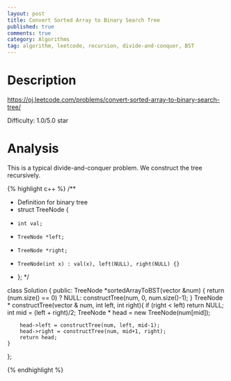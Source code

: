 ```yaml
---
layout: post
title: Convert Sorted Array to Binary Search Tree 
published: true
comments: true
category: Algorithms
tag: algorithm, leetcode, recursion, divide-and-conquer, BST
---
```


# Description

https://oj.leetcode.com/problems/convert-sorted-array-to-binary-search-tree/

Difficulty: 1.0/5.0 star

# Analysis

This is a typical divide-and-conquer problem. We construct the tree recursively.

{% highlight c++ %}
/**
 * Definition for binary tree
 * struct TreeNode {
 *     int val;
 *     TreeNode *left;
 *     TreeNode *right;
 *     TreeNode(int x) : val(x), left(NULL), right(NULL) {}
 * };
 */
 
class Solution {
public:
 	TreeNode *sortedArrayToBST(vector<int> &num) {
		return (num.size() == 0) ? NULL: constructTree(num, 0, num.size()-1);
 	}
	TreeNode * constructTree(vector<int> & num, int left, int right){
		if (right < left)
			return NULL;
 		int mid = (left + right)/2;
		TreeNode * head = new TreeNode(num[mid]);

		head->left = constructTree(num, left, mid-1);
 		head->right = constructTree(num, mid+1, right);
		return head;
 	}
};

{% endhighlight %}
